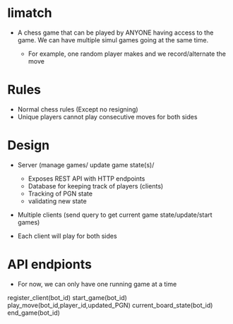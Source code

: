 # limatch

- A chess game that can be played by ANYONE having access to the game. We can have multiple simul games going at the same time. 

  - For example, one random player makes and we record/alternate the move

# Rules

- Normal chess rules (Except no resigning)
- Unique players cannot play consecutive moves for both sides

# Design

- Server (manage games/ update game state(s)/
  - Exposes REST API with HTTP endpoints
  - Database for keeping track of players (clients)
  - Tracking of PGN state
  - validating new state

- Multiple clients (send query to get current game state/update/start games)

- Each client will play for both sides

# API endpionts

- For now, we can only have one running game at a time

register_client(bot_id)
start_game(bot_id)
play_move(bot_id,player_id,updated_PGN)
current_board_state(bot_id)
end_game(bot_id)









